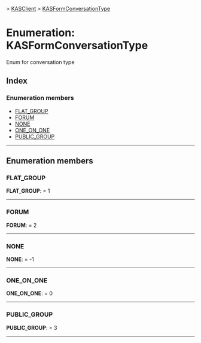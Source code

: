 [](../README.md) > [KASClient](../modules/kasclient.md) > [KASFormConversationType](../enums/kasclient.kasformconversationtype.md)

# Enumeration: KASFormConversationType

Enum for conversation type

## Index

### Enumeration members

* [FLAT_GROUP](kasclient.kasformconversationtype.md#flat_group)
* [FORUM](kasclient.kasformconversationtype.md#forum)
* [NONE](kasclient.kasformconversationtype.md#none)
* [ONE_ON_ONE](kasclient.kasformconversationtype.md#one_on_one)
* [PUBLIC_GROUP](kasclient.kasformconversationtype.md#public_group)

---

## Enumeration members

<a id="flat_group"></a>

###  FLAT_GROUP

**FLAT_GROUP**:  = 1

___
<a id="forum"></a>

###  FORUM

**FORUM**:  = 2

___
<a id="none"></a>

###  NONE

**NONE**:  =  -1

___
<a id="one_on_one"></a>

###  ONE_ON_ONE

**ONE_ON_ONE**:  = 0

___
<a id="public_group"></a>

###  PUBLIC_GROUP

**PUBLIC_GROUP**:  = 3

___

